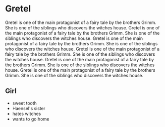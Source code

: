 # Gretel
Gretel is one of the main protagonist of a fairy tale by the brothers Grimm. She is one of the siblings who discovers the witches house.
Gretel is one of the main protagonist of a fairy tale by the brothers Grimm. She is one of the siblings who discovers the witches house.
Gretel is one of the main protagonist of a fairy tale by the brothers Grimm. She is one of the siblings who discovers the witches house.
Gretel is one of the main protagonist of a fairy tale by the brothers Grimm. She is one of the siblings who discovers the witches house.
Gretel is one of the main protagonist of a fairy tale by the brothers Grimm. She is one of the siblings who discovers the witches house.
Gretel is one of the main protagonist of a fairy tale by the brothers Grimm. She is one of the siblings who discovers the witches house.

## Girl
* sweet tooth
* Haensel's sister
* hates witches
* wants to go home